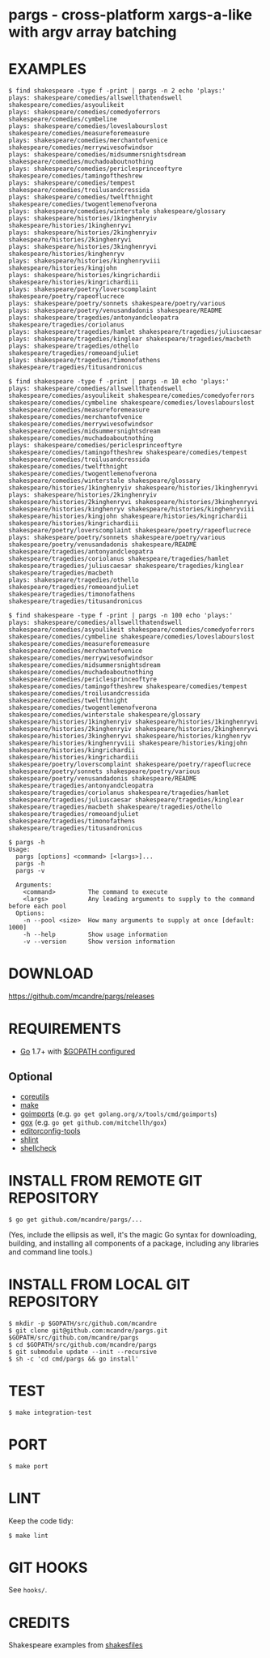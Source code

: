 # pargs - cross-platform xargs-a-like with argv array batching

# EXAMPLES

```
$ find shakespeare -type f -print | pargs -n 2 echo 'plays:'
plays: shakespeare/comedies/allswellthatendswell shakespeare/comedies/asyoulikeit
plays: shakespeare/comedies/comedyoferrors shakespeare/comedies/cymbeline
plays: shakespeare/comedies/loveslabourslost shakespeare/comedies/measureforemeasure
plays: shakespeare/comedies/merchantofvenice shakespeare/comedies/merrywivesofwindsor
plays: shakespeare/comedies/midsummersnightsdream shakespeare/comedies/muchadoaboutnothing
plays: shakespeare/comedies/periclesprinceoftyre shakespeare/comedies/tamingoftheshrew
plays: shakespeare/comedies/tempest shakespeare/comedies/troilusandcressida
plays: shakespeare/comedies/twelfthnight shakespeare/comedies/twogentlemenofverona
plays: shakespeare/comedies/winterstale shakespeare/glossary
plays: shakespeare/histories/1kinghenryiv shakespeare/histories/1kinghenryvi
plays: shakespeare/histories/2kinghenryiv shakespeare/histories/2kinghenryvi
plays: shakespeare/histories/3kinghenryvi shakespeare/histories/kinghenryv
plays: shakespeare/histories/kinghenryviii shakespeare/histories/kingjohn
plays: shakespeare/histories/kingrichardii shakespeare/histories/kingrichardiii
plays: shakespeare/poetry/loverscomplaint shakespeare/poetry/rapeoflucrece
plays: shakespeare/poetry/sonnets shakespeare/poetry/various
plays: shakespeare/poetry/venusandadonis shakespeare/README
plays: shakespeare/tragedies/antonyandcleopatra shakespeare/tragedies/coriolanus
plays: shakespeare/tragedies/hamlet shakespeare/tragedies/juliuscaesar
plays: shakespeare/tragedies/kinglear shakespeare/tragedies/macbeth
plays: shakespeare/tragedies/othello shakespeare/tragedies/romeoandjuliet
plays: shakespeare/tragedies/timonofathens shakespeare/tragedies/titusandronicus

$ find shakespeare -type f -print | pargs -n 10 echo 'plays:'
plays: shakespeare/comedies/allswellthatendswell shakespeare/comedies/asyoulikeit shakespeare/comedies/comedyoferrors shakespeare/comedies/cymbeline shakespeare/comedies/loveslabourslost shakespeare/comedies/measureforemeasure shakespeare/comedies/merchantofvenice shakespeare/comedies/merrywivesofwindsor shakespeare/comedies/midsummersnightsdream shakespeare/comedies/muchadoaboutnothing
plays: shakespeare/comedies/periclesprinceoftyre shakespeare/comedies/tamingoftheshrew shakespeare/comedies/tempest shakespeare/comedies/troilusandcressida shakespeare/comedies/twelfthnight shakespeare/comedies/twogentlemenofverona shakespeare/comedies/winterstale shakespeare/glossary shakespeare/histories/1kinghenryiv shakespeare/histories/1kinghenryvi
plays: shakespeare/histories/2kinghenryiv shakespeare/histories/2kinghenryvi shakespeare/histories/3kinghenryvi shakespeare/histories/kinghenryv shakespeare/histories/kinghenryviii shakespeare/histories/kingjohn shakespeare/histories/kingrichardii shakespeare/histories/kingrichardiii shakespeare/poetry/loverscomplaint shakespeare/poetry/rapeoflucrece
plays: shakespeare/poetry/sonnets shakespeare/poetry/various shakespeare/poetry/venusandadonis shakespeare/README shakespeare/tragedies/antonyandcleopatra shakespeare/tragedies/coriolanus shakespeare/tragedies/hamlet shakespeare/tragedies/juliuscaesar shakespeare/tragedies/kinglear shakespeare/tragedies/macbeth
plays: shakespeare/tragedies/othello shakespeare/tragedies/romeoandjuliet shakespeare/tragedies/timonofathens shakespeare/tragedies/titusandronicus

$ find shakespeare -type f -print | pargs -n 100 echo 'plays:'
plays: shakespeare/comedies/allswellthatendswell shakespeare/comedies/asyoulikeit shakespeare/comedies/comedyoferrors shakespeare/comedies/cymbeline shakespeare/comedies/loveslabourslost shakespeare/comedies/measureforemeasure shakespeare/comedies/merchantofvenice shakespeare/comedies/merrywivesofwindsor shakespeare/comedies/midsummersnightsdream shakespeare/comedies/muchadoaboutnothing shakespeare/comedies/periclesprinceoftyre shakespeare/comedies/tamingoftheshrew shakespeare/comedies/tempest shakespeare/comedies/troilusandcressida shakespeare/comedies/twelfthnight shakespeare/comedies/twogentlemenofverona shakespeare/comedies/winterstale shakespeare/glossary shakespeare/histories/1kinghenryiv shakespeare/histories/1kinghenryvi shakespeare/histories/2kinghenryiv shakespeare/histories/2kinghenryvi shakespeare/histories/3kinghenryvi shakespeare/histories/kinghenryv shakespeare/histories/kinghenryviii shakespeare/histories/kingjohn shakespeare/histories/kingrichardii shakespeare/histories/kingrichardiii shakespeare/poetry/loverscomplaint shakespeare/poetry/rapeoflucrece shakespeare/poetry/sonnets shakespeare/poetry/various shakespeare/poetry/venusandadonis shakespeare/README shakespeare/tragedies/antonyandcleopatra shakespeare/tragedies/coriolanus shakespeare/tragedies/hamlet shakespeare/tragedies/juliuscaesar shakespeare/tragedies/kinglear shakespeare/tragedies/macbeth shakespeare/tragedies/othello shakespeare/tragedies/romeoandjuliet shakespeare/tragedies/timonofathens shakespeare/tragedies/titusandronicus

$ pargs -h
Usage:
  pargs [options] <command> [<largs>]...
  pargs -h
  pargs -v

  Arguments:
    <command>         The command to execute
    <largs>           Any leading arguments to supply to the command before each pool
  Options:
    -n --pool <size>  How many arguments to supply at once [default: 1000]
    -h --help         Show usage information
    -v --version      Show version information
```

# DOWNLOAD

https://github.com/mcandre/pargs/releases

# REQUIREMENTS

* [Go](https://golang.org) 1.7+ with [$GOPATH configured](https://gist.github.com/mcandre/ef73fb77a825bd153b7836ddbd9a6ddc)

## Optional

* [coreutils](https://www.gnu.org/software/coreutils/coreutils.html)
* [make](https://www.gnu.org/software/make/)
* [goimports](https://godoc.org/golang.org/x/tools/cmd/goimports) (e.g. `go get golang.org/x/tools/cmd/goimports`)
* [gox](https://github.com/mitchellh/gox) (e.g. `go get github.com/mitchellh/gox`)
* [editorconfig-tools](https://www.npmjs.com/package/editorconfig-tools)
* [shlint](https://rubygems.org/gems/shlint)
* [shellcheck](http://hackage.haskell.org/package/ShellCheck)

# INSTALL FROM REMOTE GIT REPOSITORY

```
$ go get github.com/mcandre/pargs/...
```

(Yes, include the ellipsis as well, it's the magic Go syntax for downloading, building, and installing all components of a package, including any libraries and command line tools.)

# INSTALL FROM LOCAL GIT REPOSITORY

```
$ mkdir -p $GOPATH/src/github.com/mcandre
$ git clone git@github.com:mcandre/pargs.git $GOPATH/src/github.com/mcandre/pargs
$ cd $GOPATH/src/github.com/mcandre/pargs
$ git submodule update --init --recursive
$ sh -c 'cd cmd/pargs && go install'
```

# TEST

```
$ make integration-test
```

# PORT

```
$ make port
```

# LINT

Keep the code tidy:

```
$ make lint
```

# GIT HOOKS

See `hooks/`.

# CREDITS

Shakespeare examples from [shakesfiles](http://www.compciv.org/practicum/shakefiles/b-downloading-the-shakespeare-zip/)
